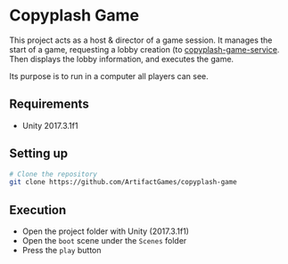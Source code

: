 # Copyplash Game

This project acts as a host & director of a game session. It manages the start of a game, requesting a lobby creation (to [copyplash-game-service](https://github.com/ArtifactGames/copyplash-web-service). Then displays the lobby information, and executes the game.

Its purpose is to run in a computer all players can see.

## Requirements
* Unity 2017.3.1f1

## Setting up
```bash
# Clone the repository
git clone https://github.com/ArtifactGames/copyplash-game
```

## Execution
 - Open the project folder with Unity (2017.3.1f1)
 - Open the `boot` scene under the `Scenes` folder 
 - Press the `play` button 